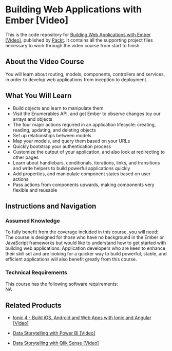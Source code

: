 # Building Web Applications with Ember [Video]
This is the code repository for [Building Web Applications with Ember [Video]](https://www.packtpub.com/web-development/building-web-applications-ember-video?utm_source=github&utm_medium=repository&utm_campaign=9781788391023), published by [Packt](https://www.packtpub.com/?utm_source=github). It contains all the supporting project files necessary to work through the video course from start to finish.
## About the Video Course
You will learn about routing, models, components, controllers and services, in order to develop web applications from inception to deployment.	

<H2>What You Will Learn</H2>
<DIV class=book-info-will-learn-text>
<UL>
<LI>Build objects and learn to manipulate them 
<LI>Visit the Enumerables API, and get Ember to observe changes toy our arrays and objects 
<LI>The four major actions required in an application lifecycle: creating, reading, updating, and deleting objects 
<LI>Set up relationships between models 
<LI>Map your models, and query them based on your URLs&nbsp; 
<LI>Quickly bootstrap your authentication process 
<LI>Customize the output of your application, and also look at redirecting to other pages 
<LI>Learn about handlebars, conditionals, iterations, links, and transitions and write helpers to build powerful applications quickly 
<LI>Add properties, and manipulate component states based on user actions 
<LI>Pass actions from components upwards, making components very flexible and reusable </LI></UL></DIV>

## Instructions and Navigation
### Assumed Knowledge
To fully benefit from the coverage included in this course, you will need:<br/>
The course is designed for those who have no background in the Ember or JavaScript frameworks but would like to understand how to get started with building web applications. Application developers who are keen to enhance their skill set and are looking for a quicker way to build powerful, stable, and efficient applications will also benefit greatly from this course.	
### Technical Requirements
This course has the following software requirements:<br/>
NA

## Related Products
* [Ionic 4 - Build iOS, Android and Web Apps with Ionic and Angular [Video]](https://www.packtpub.com/application-development/ionic-4-build-ios-android-and-web-apps-ionic-and-angular-video?utm_source=github&utm_medium=repository&utm_campaign=9781838828943)

* [Data Storytelling with Power BI [Video]](https://www.packtpub.com/big-data-and-business-intelligence/data-storytelling-power-bi-video?utm_source=github&utm_medium=repository&utm_campaign=9781789959475)

* [Data Storytelling with Qlik Sense [Video]](https://www.packtpub.com/big-data-and-business-intelligence/data-storytelling-qlik-sense-video?utm_source=github&utm_medium=repository&utm_campaign=9781789959123)

